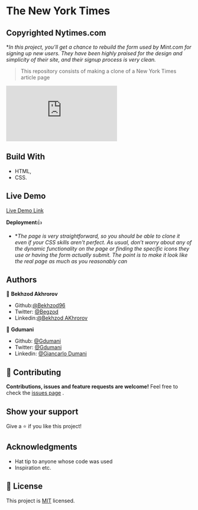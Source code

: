 # The New York Times

## Copyrighted Nytimes.com

\*_In this project, you’ll get a chance to rebuild the form used by Mint.com for signing up new users. They have been highly praised for the design and simplicity of their site, and their signup process is very clean._

> This repository consists of making a clone of a New York Times article page

![Preview](https://rawcdn.githack.com/Bekhzod96/theNewYorkTimes/6c7e352fa62eeb9aaf5900c574000e850ea8d1ba/index.html)

## Build With

- HTML,
- CSS.

## Live Demo

[Live Demo Link](https://www.nytimes.com/2014/03/18/science/space/detection-of-waves-in-space-buttresses-landmark-theory-of-big-bang.html?_r=0)

**Deployment**:+1:

- \*_The page is very straightforward, so you should be able to clone it even if your CSS skills aren’t perfect. As usual, don’t worry about any of the dynamic functionality on the page or finding the specific icons they use or having the form actually submit. The point is to make it look like the real page as much as you reasonably can_

## Authors

👤 **Bekhzod Akhrorov**

- Github:[@Bekhzod96](https://github.com/Bekhzod96)
- Twitter: [ @Begzod](https://twitter.com/25d47e8987f740b)
- Linkedin:[@Bekhzod AKhrorov](https://www.linkedin.com/in/bekhzod-akhrorov-b24232113/)

👤 **Gdumani**

- Github: [@Gdumani](https://github.com/gdumani)
- Twitter: [@Gdumani](https://twitter.com/gdumani1)
- Linkedin: [@Giancarlo Dumani](https://www.linkedin.com/in/giancarlo-dumani-a7364a1a1/)

## 🤝 Contributing

**Contributions, issues and feature requests are welcome!**
Feel free to check the [issues page](https://github.com/Bekhzod96/MintSignUp/blob/feature-1/index.html) .

## Show your support

Give a ⭐️ if you like this project!

## Acknowledgments

- Hat tip to anyone whose code was used
- Inspiration etc.

## 📝 License

This project is [MIT](lic.url) licensed.
